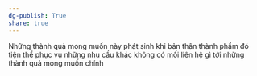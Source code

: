 ```yaml
---
dg-publish: True
share: true
---
```

Những thành quả mong muốn này phát sinh khi bản thân thành phẩm đó tiện thể phục vụ những nhu cầu khác không có mối liên hệ gì tới những thành quả mong muốn chính

